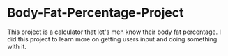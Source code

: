 Body-Fat-Percentage-Project
===========================

This project is a calculator that let's men know their body fat percentage.
I did this project to learn more on getting users input and doing something with it.
